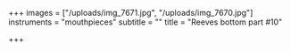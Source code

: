 +++
images = ["/uploads/img_7671.jpg", "/uploads/img_7670.jpg"]
instruments = "mouthpieces"
subtitle = ""
title = "Reeves bottom part #10"

+++
